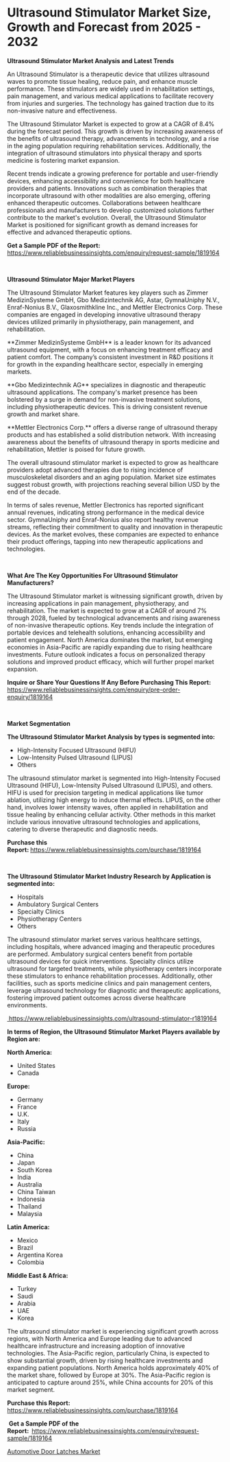 <p><h1>Ultrasound Stimulator Market Size, Growth and Forecast from 2025 - 2032</h1></p><p><strong>Ultrasound Stimulator Market Analysis and Latest Trends</strong></p>
<p><p>An Ultrasound Stimulator is a therapeutic device that utilizes ultrasound waves to promote tissue healing, reduce pain, and enhance muscle performance. These stimulators are widely used in rehabilitation settings, pain management, and various medical applications to facilitate recovery from injuries and surgeries. The technology has gained traction due to its non-invasive nature and effectiveness.</p><p>The Ultrasound Stimulator Market is expected to grow at a CAGR of 8.4% during the forecast period. This growth is driven by increasing awareness of the benefits of ultrasound therapy, advancements in technology, and a rise in the aging population requiring rehabilitation services. Additionally, the integration of ultrasound stimulators into physical therapy and sports medicine is fostering market expansion.</p><p>Recent trends indicate a growing preference for portable and user-friendly devices, enhancing accessibility and convenience for both healthcare providers and patients. Innovations such as combination therapies that incorporate ultrasound with other modalities are also emerging, offering enhanced therapeutic outcomes. Collaborations between healthcare professionals and manufacturers to develop customized solutions further contribute to the market's evolution. Overall, the Ultrasound Stimulator Market is positioned for significant growth as demand increases for effective and advanced therapeutic options.</p></p>
<p><strong>Get a Sample PDF of the Report:&nbsp;</strong> <a href="https://www.reliablebusinessinsights.com/enquiry/request-sample/1819164?utm_campaign=2318&utm_medium=2&utm_source=Github&utm_content=ia&utm_term=03032025&utm_id=ultrasound-stimulator">https://www.reliablebusinessinsights.com/enquiry/request-sample/1819164</a></p>
<p>&nbsp;</p>
<p><strong>Ultrasound Stimulator Major Market Players</strong></p>
<p><p>The Ultrasound Stimulator Market features key players such as Zimmer MedizinSysteme GmbH, Gbo Medizintechnik AG, Astar, GymnaUniphy N.V., Enraf-Nonius B.V., Glaxosmithkline Inc., and Mettler Electronics Corp. These companies are engaged in developing innovative ultrasound therapy devices utilized primarily in physiotherapy, pain management, and rehabilitation.</p><p>**Zimmer MedizinSysteme GmbH** is a leader known for its advanced ultrasound equipment, with a focus on enhancing treatment efficacy and patient comfort. The company’s consistent investment in R&D positions it for growth in the expanding healthcare sector, especially in emerging markets.</p><p>**Gbo Medizintechnik AG** specializes in diagnostic and therapeutic ultrasound applications. The company's market presence has been bolstered by a surge in demand for non-invasive treatment solutions, including physiotherapeutic devices. This is driving consistent revenue growth and market share.</p><p>**Mettler Electronics Corp.** offers a diverse range of ultrasound therapy products and has established a solid distribution network. With increasing awareness about the benefits of ultrasound therapy in sports medicine and rehabilitation, Mettler is poised for future growth.</p><p>The overall ultrasound stimulator market is expected to grow as healthcare providers adopt advanced therapies due to rising incidence of musculoskeletal disorders and an aging population. Market size estimates suggest robust growth, with projections reaching several billion USD by the end of the decade.</p><p>In terms of sales revenue, Mettler Electronics has reported significant annual revenues, indicating strong performance in the medical device sector. GymnaUniphy and Enraf-Nonius also report healthy revenue streams, reflecting their commitment to quality and innovation in therapeutic devices. As the market evolves, these companies are expected to enhance their product offerings, tapping into new therapeutic applications and technologies.</p></p>
<p>&nbsp;</p>
<p><strong>What Are The Key Opportunities For Ultrasound Stimulator Manufacturers?</strong></p>
<p><p>The Ultrasound Stimulator market is witnessing significant growth, driven by increasing applications in pain management, physiotherapy, and rehabilitation. The market is expected to grow at a CAGR of around 7% through 2028, fueled by technological advancements and rising awareness of non-invasive therapeutic options. Key trends include the integration of portable devices and telehealth solutions, enhancing accessibility and patient engagement. North America dominates the market, but emerging economies in Asia-Pacific are rapidly expanding due to rising healthcare investments. Future outlook indicates a focus on personalized therapy solutions and improved product efficacy, which will further propel market expansion.</p></p>
<p><strong>Inquire or Share Your Questions If Any Before Purchasing This Report:</strong> <a href="https://www.reliablebusinessinsights.com/enquiry/pre-order-enquiry/1819164?utm_campaign=2318&utm_medium=2&utm_source=Github&utm_content=ia&utm_term=03032025&utm_id=ultrasound-stimulator">https://www.reliablebusinessinsights.com/enquiry/pre-order-enquiry/1819164</a></p>
<p>&nbsp;</p>
<p><strong>Market Segmentation</strong></p>
<p><strong>The Ultrasound Stimulator Market Analysis by types is segmented into:</strong></p>
<p><ul><li>High-Intensity Focused Ultrasound (HIFU)</li><li>Low-Intensity Pulsed Ultrasound (LIPUS)</li><li>Others</li></ul></p>
<p><p>The ultrasound stimulator market is segmented into High-Intensity Focused Ultrasound (HIFU), Low-Intensity Pulsed Ultrasound (LIPUS), and others. HIFU is used for precision targeting in medical applications like tumor ablation, utilizing high energy to induce thermal effects. LIPUS, on the other hand, involves lower intensity waves, often applied in rehabilitation and tissue healing by enhancing cellular activity. Other methods in this market include various innovative ultrasound technologies and applications, catering to diverse therapeutic and diagnostic needs.</p></p>
<p><strong>Purchase this Report:&nbsp;</strong><a href="https://www.reliablebusinessinsights.com/purchase/1819164?utm_campaign=2318&utm_medium=2&utm_source=Github&utm_content=ia&utm_term=03032025&utm_id=ultrasound-stimulator">https://www.reliablebusinessinsights.com/purchase/1819164</a></p>
<p>&nbsp;</p>
<p><strong>The Ultrasound Stimulator Market Industry Research by Application is segmented into:</strong></p>
<p><ul><li>Hospitals</li><li>Ambulatory Surgical Centers</li><li>Specialty Clinics</li><li>Physiotherapy Centers</li><li>Others</li></ul></p>
<p><p>The ultrasound stimulator market serves various healthcare settings, including hospitals, where advanced imaging and therapeutic procedures are performed. Ambulatory surgical centers benefit from portable ultrasound devices for quick interventions. Specialty clinics utilize ultrasound for targeted treatments, while physiotherapy centers incorporate these stimulators to enhance rehabilitation processes. Additionally, other facilities, such as sports medicine clinics and pain management centers, leverage ultrasound technology for diagnostic and therapeutic applications, fostering improved patient outcomes across diverse healthcare environments.</p></p>
<p><a href="https://www.reliablebusinessinsights.com/ultrasound-stimulator-r1819164?utm_campaign=2318&utm_medium=2&utm_source=Github&utm_content=ia&utm_term=03032025&utm_id=ultrasound-stimulator">&nbsp;https://www.reliablebusinessinsights.com/ultrasound-stimulator-r1819164</a></p>
<p><strong>In terms of Region, the Ultrasound Stimulator Market Players available by Region are:</strong></p>
<p>
    <p> <strong> North America: </strong>
        <ul>
            <li>United States</li>
            <li>Canada</li>
        </ul>
        </p> 
    <p> <strong> Europe: </strong>
        <ul>
            <li>Germany</li>
            <li>France</li>
            <li>U.K.</li>
            <li>Italy</li>
            <li>Russia</li>
        </ul>
        </p> 
    <p> <strong> Asia-Pacific: </strong>
        <ul>
            <li>China</li>
            <li>Japan</li>
            <li>South Korea</li>
            <li>India</li>
            <li>Australia</li>
            <li>China Taiwan</li>
            <li>Indonesia</li>
            <li>Thailand</li>
            <li>Malaysia</li>
        </ul>
        </p> 
    <p> <strong> Latin America: </strong>
        <ul>
            <li>Mexico</li>
            <li>Brazil</li>
            <li>Argentina Korea</li>
            <li>Colombia</li>
        </ul>
        </p> 
    <p> <strong> Middle East & Africa: </strong>
        <ul>
            <li>Turkey</li>
            <li>Saudi</li>
            <li>Arabia</li>
            <li>UAE</li>
            <li>Korea</li>
        </ul>
    </p>
    </p>
<p><p>The ultrasound stimulator market is experiencing significant growth across regions, with North America and Europe leading due to advanced healthcare infrastructure and increasing adoption of innovative technologies. The Asia-Pacific region, particularly China, is expected to show substantial growth, driven by rising healthcare investments and expanding patient populations. North America holds approximately 40% of the market share, followed by Europe at 30%. The Asia-Pacific region is anticipated to capture around 25%, while China accounts for 20% of this market segment.</p></p>
<p><strong>Purchase this Report: </strong><a href="https://www.reliablebusinessinsights.com/purchase/1819164?utm_campaign=2318&utm_medium=2&utm_source=Github&utm_content=ia&utm_term=03032025&utm_id=ultrasound-stimulator">https://www.reliablebusinessinsights.com/purchase/1819164</a></p>
<p>&nbsp;<strong>Get a Sample PDF of the Report:&nbsp;&nbsp;</strong><a href="https://www.reliablebusinessinsights.com/enquiry/request-sample/1819164?utm_campaign=2318&utm_medium=2&utm_source=Github&utm_content=ia&utm_term=03032025&utm_id=ultrasound-stimulator">https://www.reliablebusinessinsights.com/enquiry/request-sample/1819164</a></p>
<p><strong></strong></p>
<p><p><a href="https://github.com/vinetpluidyq/Market-Research-Report-List-1/blob/main/automotive-door-latches-market.md?utm_campaign=2318&utm_medium=2&utm_source=Github&utm_content=ia&utm_term=03032025&utm_id=ultrasound-stimulator">Automotive Door Latches Market</a></p></p>